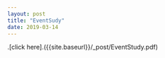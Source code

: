 ```yaml
---
layout: post
title: "EventSudy"
date: 2019-03-14
---
```


.[click here].({{site.baseurl}}/_post/EventStudy.pdf)     
